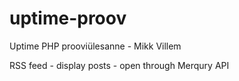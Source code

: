 # uptime-proov
Uptime PHP prooviülesanne - Mikk Villem


RSS feed - display posts - open through Merqury API
